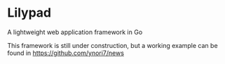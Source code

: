 # Lilypad
A lightweight web application framework in Go

This framework is still under construction, but a working example can be found in https://github.com/ynori7/news
